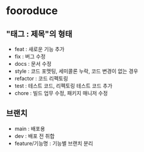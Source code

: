 # fooroduce
## "태그 : 제목"의 형태
- feat : 새로운 기능 추가
- fix : 버그 수정
- docs : 문서 수정
- style : 코드 포맷팅, 세미콜론 누락, 코드 변경이 없는 경우
- refactor : 코드 리펙토링
- test : 테스트 코드, 리펙토링 테스트 코드 추가
- chore : 빌드 업무 수정, 패키지 매니저 수정

## 브랜치
 - main : 배포용
 - dev : 배포 전 취합
 - feature/기능명 : 기능별 브랜치 분리
